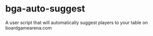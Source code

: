 # bga-auto-suggest
A user script that will automatically suggest players to your table on boardgamearena.com
